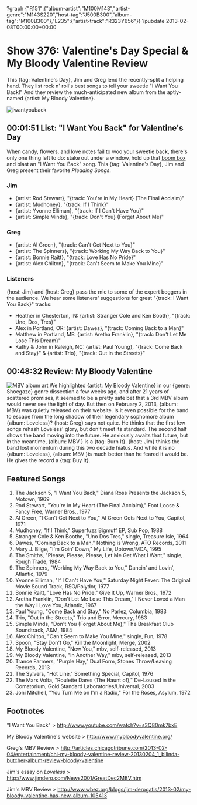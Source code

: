 ?graph {"R151":{"album-artist":"M100M143","artist-genre":"M143S220","host-tag":"J500B300","album-tag":"M100B300"},"L235":{"artist-track":"R323Y656"}}
?pubdate 2013-02-08T00:00:00+00:00

# Show 376: Valentine's Day Special & My Bloody Valentine Review
This {tag: Valentine's Day}, Jim and Greg lend the recently-split a helping hand. They list rock n' roll's best songs to tell your sweetie "I Want You Back!" And they review the much-anticipated new album from the aptly-named {artist: My Bloody Valentine}.

![iwantyouback](http://static.soundopinions.org/images/2013/iwantyouback.jpg)

## 00:01:51 List: "I Want You Back" for Valentine's Day
When candy, flowers, and love notes fail to woo your sweetie back, there's only one thing left to do: stake out under a window, hold up that [boom box](http://www.youtube.com/watch?v=-j379JbL-xM) and blast an "I Want You Back" song. This {tag: Valentine's Day}, Jim and Greg present their favorite *Pleading Songs*.

### Jim
- {artist: Rod Stewart}, "{track: You're in My Heart} (The Final Acclaim)"
- {artist: Mudhoney}, "{track: If I Think}"
- {artist: Yvonne Elliman}, "{track: If I Can't Have You}"
- {artist: Simple Minds}, "{track: Don't You} (Forget About Me)"

### Greg
- {artist: Al Green}, "{track: Can't Get Next to You}"
- {artist: The Spinners}, "{track: Working My Way Back to You}"
- {artist: Bonnie Raitt}, "{track: Love Has No Pride}"
- {artist: Alex Chilton}, "{track: Can't Seem to Make You Mine}" 

### Listeners
{host: Jim} and {host: Greg} pass the mic to some of the expert beggers in the audience. We hear some listeners' suggestions for great "{track: I Want You Back}" tracks:
                                      
- Heather in Chesterton, IN: 
{artist: Stranger Cole and Ken Booth}, "{track: Uno, Dos, Tres}" 
- Alex in Portland, OR:
{artist: Dawes}, "{track: Coming Back to a Man}"
- Matthew in Portland, ME: 
{artist: Aretha Franklin}, "{track: Don't Let Me Lose This Dream}" 
- Kathy & John in Raleigh, NC: 
{artist: Paul Young}, "{track: Come Back and Stay}" & {artist: Trio}, "{track: Out in the Streets}"

## 00:48:32 Review: My Bloody Valentine
![MBV album art](http://upload.wikimedia.org/wikipedia/en/d/d4/My_Bloody_Valentine_-_MBV.jpg)
We highlighted {artist: My Bloody Valentine} in our {genre: Shoegaze} genre dissection a few weeks ago, and after 21 years of scattered promises, it seemed to be a pretty safe bet that a 3rd MBV album would never see the light of day. But then on February 2, 2013, {album: MBV} was quietly released on their website. Is it even possible for the band to escape from the long shadow of their legendary sophomore album {album: Loveless}? {host: Greg} says not quite. He thinks that the first few songs rehash Loveless' glory, but don't meet its standard. The second half shows the band moving into the future. He anxiously awaits that future, but in the meantime, {album: MBV } is a {tag: Burn It}. {host: Jim} thinks the band lost momentum during this two decade hiatus. And while it is no {album: Loveless}, {album: MBV }is much better than he feared it would be. He gives the record a {tag: Buy It}.

## Featured Songs
1. The Jackson 5, "I Want You Back," Diana Ross Presents the Jackson 5, Motown, 1969
2. Rod Stewart, "You're in My Heart (The Final Acclaim)," Foot Loose & Fancy Free, Warner Bros., 1977
3. Al Green, "I Can't Get Next to You," Al Green Gets Next to You, Capitol, 1971
4. Mudhoney, "If I Think," Superfuzz Bigmuff EP, Sub Pop, 1988
5. Stranger Cole & Ken Boothe, "Uno Dos Tres," single, Treasure Isle, 1964
6. Dawes, "Coming Back to a Man," Nothing is Wrong, ATO Records, 2011
7. Mary J. Blige, "I'm Goin' Down," My Life, Uptown/MCA, 1995
8. The Smiths, "Please, Please, Please, Let Me Get What I Want," single, Rough Trade, 1984
9. The Spinners, "Working My Way Back to You," Dancin' and Lovin', Atlantic, 1979
10. Yvonne Elliman, "If I Can't Have You," Saturday Night Fever: The Original Movie Sound Track, RSO/Polydor, 1977
11. Bonnie Raitt, "Love Has No Pride," Give It Up, Warner Bros., 1972
12. Aretha Franklin, "Don't Let Me Lose This Dream," I Never Loved a Man the Way I Love You, Atlantic, 1967
13. Paul Young, "Come Back and Stay," No Parlez, Columbia, 1983
14. Trio, "Out in the Streets," Trio and Error, Mercury, 1983
15. Simple Minds, "Don't You (Forget About Me)," The Breakfast Club Soundtrack, A&M, 1984
16. Alex Chilton, "Can't Seem to Make You Mine," single, Fun, 1978
17. Spoon, "Stay Don't Go," Kill the Moonlight, Merge, 2002
18. My Bloody Valentine, "New You," mbv, self-released, 2013
19. My Bloody Valentine, "In Another Way," mbv, self-released, 2013
20. Trance Farmers, "Purple Hay," Dual Form, Stones Throw/Leaving Records, 2013
21. The Sylvers, "Hot Line," Something Special, Capitol, 1976
22. The Mars Volta, "Roulette Dares (The Haunt of)," De-Loused in the Comatorium, Gold Standard Laboratories/Universal, 2003
23. Joni Mitchell, "You Turn Me on I'm a Radio," For the Roses, Asylum, 1972

## Footnotes

"I Want You Back" > http://www.youtube.com/watch?v=s3Q80mk7bxE

My Bloody Valentine's website > http://www.mybloodyvalentine.org/

Greg's MBV Review > http://articles.chicagotribune.com/2013-02-04/entertainment/chi-my-bloody-valentine-review-20130204_1_bilinda-butcher-album-review-bloody-valentine

Jim's essay on *Loveless* > http://www.jimdero.com/News2001/GreatDec2MBV.htm

Jim's MBV Review > http://www.wbez.org/blogs/jim-derogatis/2013-02/my-bloody-valentine-has-new-album-105413



